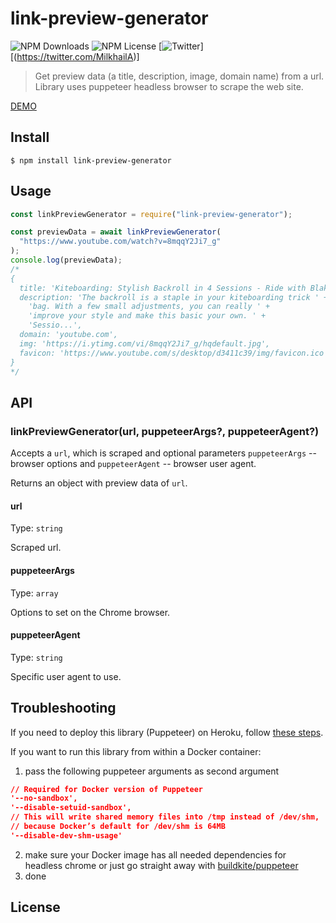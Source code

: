 # link-preview-generator

![NPM Downloads](https://img.shields.io/npm/dw/link-preview-generator)
![NPM License](https://img.shields.io/npm/l/link-preview-generator)
[![Twitter](https://img.shields.io/twitter/follow/MilkhailA.svg?style=social&label=@MilkhailA)][(https://twitter.com/MilkhailA)]

> Get preview data (a title, description, image, domain name) from a url. Library uses puppeteer headless browser to scrape the web site.

 [DEMO](https://link-preview-generator.herokuapp.com/)

## Install

```
$ npm install link-preview-generator
```

## Usage

```js
const linkPreviewGenerator = require("link-preview-generator");

const previewData = await linkPreviewGenerator(
  "https://www.youtube.com/watch?v=8mqqY2Ji7_g"
);
console.log(previewData);
/*
{
  title: 'Kiteboarding: Stylish Backroll in 4 Sessions - Ride with Blake: Vlog 20',
  description: 'The backroll is a staple in your kiteboarding trick ' +
    'bag. With a few small adjustments, you can really ' +
    'improve your style and make this basic your own. ' +
    'Sessio...',
  domain: 'youtube.com',
  img: 'https://i.ytimg.com/vi/8mqqY2Ji7_g/hqdefault.jpg',
  favicon: 'https://www.youtube.com/s/desktop/d3411c39/img/favicon.ico'
}
*/
```

## API

### linkPreviewGenerator(url, puppeteerArgs?, puppeteerAgent?)

Accepts a `url`, which is scraped and optional parameters `puppeteerArgs` -- browser options and `puppeteerAgent` -- browser user agent.

Returns an object with preview data of `url`.

#### url

Type: `string`

Scraped url.

#### puppeteerArgs

Type: `array`

Options to set on the Chrome browser.

#### puppeteerAgent

Type: `string`

Specific user agent to use.

## Troubleshooting
If you need to deploy this library (Puppeteer) on Heroku, follow [these steps](https://stackoverflow.com/a/55090914/968379).

If you want to run this library from within a Docker container:
1. pass the following puppeteer arguments as second argument
```json
// Required for Docker version of Puppeteer
'--no-sandbox',
'--disable-setuid-sandbox',
// This will write shared memory files into /tmp instead of /dev/shm,
// because Docker’s default for /dev/shm is 64MB
'--disable-dev-shm-usage'
```
2. make sure your Docker image has all needed dependencies for headless chrome or just go straight away with [buildkite/puppeteer](https://hub.docker.com/r/buildkite/puppeteer/dockerfile)
3. done

## License



